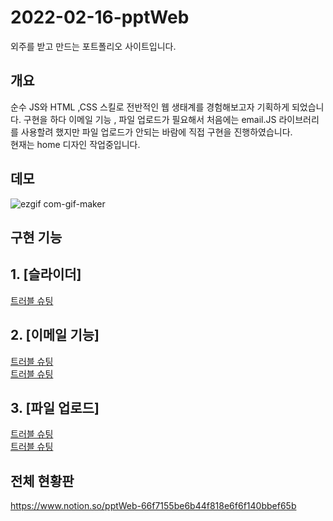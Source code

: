 # 2022-02-16-pptWeb
외주를 받고 만드는 포트폴리오 사이트입니다.

## 개요
순수 JS와 HTML ,CSS 스킬로 전반적인 웹 생태계를 경험해보고자 기획하게 되었습니다.
구현을 하다 이메일 기능 , 파일 업로드가  필요해서 처음에는 email.JS 라이브러리를 사용할려 했지만 파일 업로드가 안되는 바람에 직접 구현을 진행하였습니다.
<br>
현재는 home 디자인 작업중입니다.


## 데모

![ezgif com-gif-maker](https://user-images.githubusercontent.com/74364667/160367469-8dc2629e-5c5a-4e04-8b88-2aff20db3740.gif)


## 구현 기능

## 1. [슬라이더]
[트러블 슈팅](https://www.notion.so/2022-02-20-23f9a19de2eb495cbbd4525be7a56fe1)

## 2. [이메일 기능]
[트러블 슈팅](https://www.notion.so/2022-02-24-7db956ad16b844a18cc78b7a007c3c80)<br>
[트러블 슈팅](https://www.notion.so/2022-02-24-7db956ad16b844a18cc78b7a007c3c80)

## 3. [파일 업로드]
[트러블 슈팅](https://www.notion.so/2022-02-25-68e800061b3f4bfea9076aafa3641fa2)<br>
[트러블 슈팅](https://www.notion.so/2022-02-26-6fb57319bb4d46d48d7be4839cf8c2c7)

## 전체 현황판
https://www.notion.so/pptWeb-66f7155be6b44f818e6f6f140bbef65b

